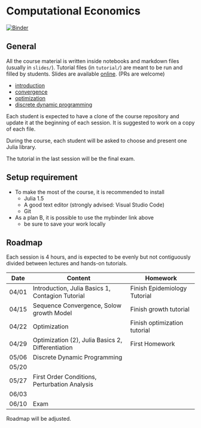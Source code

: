 # Computational Economics

[![Binder](https://mybinder.org/badge_logo.svg)](https://mybinder.org/v2/gh/albop/eco309.git/main?urlpath=lab)

## General

All the course material is written inside notebooks and markdown files (usually in `slides/`). Tutorial files (in `tutorial/`) are meant to be run and filled by students.
Slides are available [online](http://www.mosphere.fr/eco309/slides/). (PRs are welcome)
- [introduction](http://www.mosphere.fr/eco309/slides/)
- [convergence](http://www.mosphere.fr/eco309/slides/convergence.html)
- [optimization](http://www.mosphere.fr/eco309/slides/optimization.html)
- [discrete dynamic programming](http://www.mosphere.fr/eco309/slides/ddp.html)

Each student is expected to have a clone of the course repository and update it at the beginning of each session. It is suggested to work on a copy of each file.

During the course, each student will be asked to choose and present one Julia library.

The tutorial in the last session will be the final exam.

## Setup requirement

- To make the most of the course, it is recommended to install
  - Julia 1.5
  - A good text editor (strongly advised: Visual Studio Code)
  - Git
- As a plan B, it is possible to use the mybinder link above
  - be sure to save your work locally

## Roadmap

Each session is 4 hours, and is expected to be evenly but not contiguously divided between lectures and hands-on tutorials.

| Date  | Content                                           | Homework                     |
| ----- | ------------------------------------------------- | ---------------------------- |
| 04/01 | Introduction, Julia Basics 1, Contagion Tutorial  | Finish Epidemiology Tutorial |
| 04/15 | Sequence Convergence, Solow growth Model          | Finish growth tutorial       |
| 04/22 | Optimization                                      | Finish optimization tutorial |
| 04/29 | Optimization (2), Julia Basics 2, Differentiation | First Homework               |
| 05/06 | Discrete Dynamic Programming                      |                              |
| 05/20 |                                                   |                              |
| 05/27 | First Order Conditions, Perturbation Analysis     |                              |
| 06/03 |                                                   |                              |
| 06/10 | Exam                                             |                              |

Roadmap will be adjusted.
